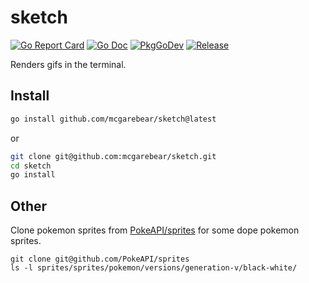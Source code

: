 # sketch

[![Go Report Card](https://goreportcard.com/badge/github.com/mcgarebear/sketch?style=flat-square)](https://goreportcard.com/report/github.com/mcgarebear/sketch)
[![Go Doc](https://img.shields.io/badge/godoc-reference-blue.svg?style=flat-square)](http://godoc.org/github.com/mcgarebear/sketch)
[![PkgGoDev](https://pkg.go.dev/badge/github.com/mcgarebear/sketch)](https://pkg.go.dev/github.com/mcgarebear/sketch)
[![Release](https://img.shields.io/github/release/mcgarebear/sketch.svg?style=flat-square)](https://github.com/mcgarebear/sketch/releases/latest)

Renders gifs in the terminal.

## Install

```bash
go install github.com/mcgarebear/sketch@latest
```

or

```bash
git clone git@github.com:mcgarebear/sketch.git
cd sketch
go install
```

## Other

Clone pokemon sprites from
[PokeAPI/sprites](https://github.com/PokeAPI/sprites)
for some dope pokemon sprites.

```
git clone git@github.com/PokeAPI/sprites
ls -l sprites/sprites/pokemon/versions/generation-v/black-white/
```

